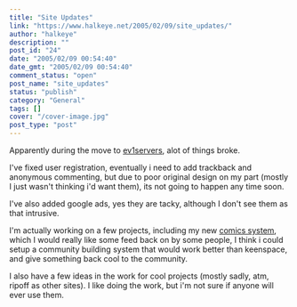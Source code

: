 ```yaml
---
title: "Site Updates"
link: "https://www.halkeye.net/2005/02/09/site_updates/"
author: "halkeye"
description: ""
post_id: "24"
date: "2005/02/09 00:54:40"
date_gmt: "2005/02/09 00:54:40"
comment_status: "open"
post_name: "site_updates"
status: "publish"
category: "General"
tags: []
cover: "/cover-image.jpg"
post_type: "post"
---
```


Apparently during the move to [ev1servers](http://ev1servers.net), alot of things broke.

I've fixed user registration, eventually i need to add trackback and anonymous commenting, but due to poor original design on my part (mostly I just wasn't thinking i'd want them), its not going to happen any time soon.

I've also added google ads, yes they are tacky, although I don't see them as that intrusive.

I'm actually working on a few projects, including my new [comics system](http://comics.halkeye.net), which I would really like some feed back on by some people, I think i could setup a community building system that would work better than keenspace, and give something back cool to the community.

I also have a few ideas in the work for cool projects (mostly sadly, atm, ripoff as other sites). I like doing the work, but i'm not sure if anyone will ever use them.